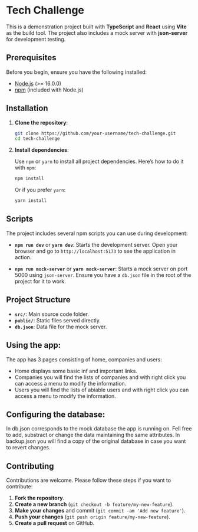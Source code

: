 # Tech Challenge

This is a demonstration project built with **TypeScript** and **React** using **Vite** as the build tool. The project also includes a mock server with **json-server** for development testing.

## Prerequisites

Before you begin, ensure you have the following installed:

- [Node.js](https://nodejs.org/) (>= 16.0.0)
- [npm](https://www.npmjs.com/) (included with Node.js)

## Installation

1. **Clone the repository**:

   ```bash
   git clone https://github.com/your-username/tech-challenge.git
   cd tech-challenge
   ```

2. **Install dependencies**:

   Use `npm` or `yarn` to install all project dependencies. Here’s how to do it with `npm`:

   ```bash
   npm install
   ```

   Or if you prefer `yarn`:

   ```bash
   yarn install
   ```

## Scripts

The project includes several npm scripts you can use during development:

- **`npm run dev`** or **`yarn dev`**: Starts the development server. Open your browser and go to `http://localhost:5173` to see the application in action.

- **`npm run mock-server`** or **`yarn mock-server`**: Starts a mock server on port 5000 using `json-server`. Ensure you have a `db.json` file in the root of the project for it to work.

## Project Structure

- **`src/`**: Main source code folder.
- **`public/`**: Static files served directly.
- **`db.json`**: Data file for the mock server.

## Using the app:

The app has 3 pages consisting of home, companies and users:
- Home displays some basic inf and important links.
- Companies you will find the lists of companies and with right click you can access a menu to modify the information.
- Users you will find the lists of abiable users and with right click you can access a menu to modify the information.

## Configuring the database:
In db.json corresponds to the mock database the app is running on. Fell free to add, substract or change the data maintaining the same attributes. In backup.json you will find a copy of the original database in case you want to revert changes.

## Contributing

Contributions are welcome. Please follow these steps if you want to contribute:

1. **Fork the repository**.
2. **Create a new branch** (`git checkout -b feature/my-new-feature`).
3. **Make your changes** and commit (`git commit -am 'Add new feature'`).
4. **Push your changes** (`git push origin feature/my-new-feature`).
5. **Create a pull request** on GitHub.

